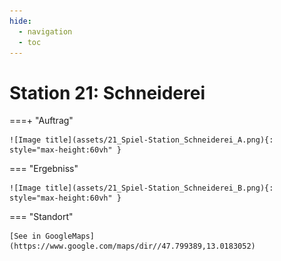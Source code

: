 ```yaml
---
hide:
  - navigation
  - toc
---
```


# Station 21: Schneiderei


===+ "Auftrag"

    ![Image title](assets/21_Spiel-Station_Schneiderei_A.png){: style="max-height:60vh" }


=== "Ergebniss"


    ![Image title](assets/21_Spiel-Station_Schneiderei_B.png){: style="max-height:60vh" }


=== "Standort"


    [See in GoogleMaps](https://www.google.com/maps/dir//47.799389,13.0183052)